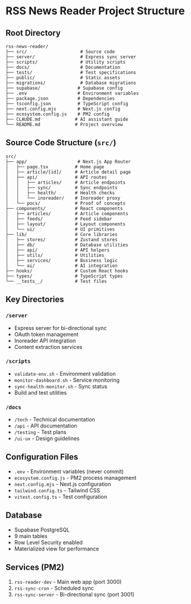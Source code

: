 # RSS News Reader Project Structure

## Root Directory

```
rss-news-reader/
├── src/                    # Source code
├── server/                 # Express sync server
├── scripts/                # Utility scripts
├── docs/                   # Documentation
├── tests/                  # Test specifications
├── public/                 # Static assets
├── migrations/             # Database migrations
├── supabase/              # Supabase config
├── .env                   # Environment variables
├── package.json           # Dependencies
├── tsconfig.json          # TypeScript config
├── next.config.mjs        # Next.js config
├── ecosystem.config.js    # PM2 config
├── CLAUDE.md             # AI assistant guide
└── README.md             # Project overview
```

## Source Code Structure (`src/`)

```
src/
├── app/                   # Next.js App Router
│   ├── page.tsx          # Home page
│   ├── article/[id]/     # Article detail page
│   ├── api/              # API routes
│   │   ├── articles/     # Article endpoints
│   │   ├── sync/         # Sync endpoints
│   │   ├── health/       # Health checks
│   │   └── inoreader/    # Inoreader proxy
│   └── pocs/             # Proof of concepts
├── components/           # React components
│   ├── articles/         # Article components
│   ├── feeds/            # Feed sidebar
│   ├── layout/           # Layout components
│   └── ui/               # UI primitives
├── lib/                  # Core libraries
│   ├── stores/           # Zustand stores
│   ├── db/               # Database utilities
│   ├── api/              # API helpers
│   ├── utils/            # Utilities
│   ├── services/         # Business logic
│   └── ai/               # AI integration
├── hooks/                # Custom React hooks
├── types/                # TypeScript types
└── __tests__/            # Test files
```

## Key Directories

### `/server`

- Express server for bi-directional sync
- OAuth token management
- Inoreader API integration
- Content extraction services

### `/scripts`

- `validate-env.sh` - Environment validation
- `monitor-dashboard.sh` - Service monitoring
- `sync-health-monitor.sh` - Sync status
- Build and test utilities

### `/docs`

- `/tech` - Technical documentation
- `/api` - API documentation
- `/testing` - Test plans
- `/ui-ux` - Design guidelines

## Configuration Files

- `.env` - Environment variables (never commit)
- `ecosystem.config.js` - PM2 process management
- `next.config.mjs` - Next.js configuration
- `tailwind.config.ts` - Tailwind CSS
- `vitest.config.ts` - Test configuration

## Database

- Supabase PostgreSQL
- 9 main tables
- Row Level Security enabled
- Materialized view for performance

## Services (PM2)

1. `rss-reader-dev` - Main web app (port 3000)
2. `rss-sync-cron` - Scheduled sync
3. `rss-sync-server` - Bi-directional sync (port 3001)
